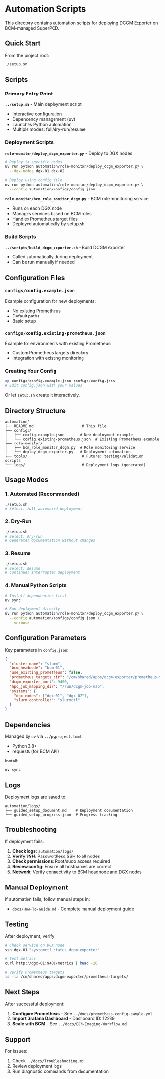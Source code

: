 # Automation Scripts

This directory contains automation scripts for deploying DCGM Exporter on BCM-managed SuperPOD.

## Quick Start

From the project root:
```bash
./setup.sh
```

## Scripts

### Primary Entry Point

**`../setup.sh`** - Main deployment script
- Interactive configuration
- Dependency management (uv)
- Launches Python automation
- Multiple modes: full/dry-run/resume

### Deployment Scripts

**`role-monitor/deploy_dcgm_exporter.py`** - Deploy to DGX nodes
```bash
# Deploy to specific nodes
uv run python automation/role-monitor/deploy_dcgm_exporter.py \
  --dgx-nodes dgx-01 dgx-02

# Deploy using config file
uv run python automation/role-monitor/deploy_dcgm_exporter.py \
  --config automation/configs/config.json
```

**`role-monitor/bcm_role_monitor_dcgm.py`** - BCM role monitoring service
- Runs on each DGX node
- Manages services based on BCM roles
- Handles Prometheus target files
- Deployed automatically by setup.sh

### Build Scripts

**`../scripts/build_dcgm_exporter.sh`** - Build DCGM exporter
- Called automatically during deployment
- Can be run manually if needed

## Configuration Files

### `configs/config.example.json`
Example configuration for new deployments:
- No existing Prometheus
- Default paths
- Basic setup

### `configs/config.existing-prometheus.json`
Example for environments with existing Prometheus:
- Custom Prometheus targets directory
- Integration with existing monitoring

### Creating Your Config

```bash
cp configs/config.example.json configs/config.json
# Edit config.json with your values
```

Or let `setup.sh` create it interactively.

## Directory Structure

```
automation/
├── README.md                      # This file
├── configs/
│   ├── config.example.json       # New deployment example
│   └── config.existing-prometheus.json  # Existing Prometheus example
├── role-monitor/
│   ├── bcm_role_monitor_dcgm.py  # Role monitoring service
│   └── deploy_dcgm_exporter.py   # Deployment automation
├── tools/                         # Future: testing/validation scripts
└── logs/                          # Deployment logs (generated)
```

## Usage Modes

### 1. Automated (Recommended)
```bash
./setup.sh
# Select: Full automated deployment
```

### 2. Dry-Run
```bash
./setup.sh
# Select: Dry-run
# Generates documentation without changes
```

### 3. Resume
```bash
./setup.sh
# Select: Resume
# Continues interrupted deployment
```

### 4. Manual Python Scripts
```bash
# Install dependencies first
uv sync

# Run deployment directly
uv run python automation/role-monitor/deploy_dcgm_exporter.py \
  --config automation/configs/config.json \
  --verbose
```

## Configuration Parameters

Key parameters in `config.json`:

```json
{
  "cluster_name": "slurm",
  "bcm_headnode": "bcm-01",
  "use_existing_prometheus": false,
  "prometheus_targets_dir": "/cm/shared/apps/dcgm-exporter/prometheus-targets",
  "dcgm_exporter_port": 9400,
  "hpc_job_mapping_dir": "/run/dcgm-job-map",
  "systems": {
    "dgx_nodes": ["dgx-01", "dgx-02"],
    "slurm_controller": "slurmctl"
  }
}
```

## Dependencies

Managed by `uv` via `../pyproject.toml`:
- Python 3.8+
- requests (for BCM API)

Install:
```bash
uv sync
```

## Logs

Deployment logs are saved to:
```
automation/logs/
├── guided_setup_document.md    # Deployment documentation
└── guided_setup_progress.json  # Progress tracking
```

## Troubleshooting

If deployment fails:

1. **Check logs**: `automation/logs/`
2. **Verify SSH**: Passwordless SSH to all nodes
3. **Check permissions**: Root/sudo access required
4. **Review config**: Ensure all hostnames are correct
5. **Network**: Verify connectivity to BCM headnode and DGX nodes

## Manual Deployment

If automation fails, follow manual steps in:
- `docs/How-To-Guide.md` - Complete manual deployment guide

## Testing

After deployment, verify:

```bash
# Check service on DGX node
ssh dgx-01 "systemctl status dcgm-exporter"

# Test metrics
curl http://dgx-01:9400/metrics | head -20

# Verify Prometheus targets
ls -la /cm/shared/apps/dcgm-exporter/prometheus-targets/
```

## Next Steps

After successful deployment:

1. **Configure Prometheus** - See `../docs/prometheus-config-sample.yml`
2. **Import Grafana Dashboard** - Dashboard ID: 12239
3. **Scale with BCM** - See `../docs/BCM-Imaging-Workflow.md`

## Support

For issues:
1. Check `../docs/Troubleshooting.md`
2. Review deployment logs
3. Run diagnostic commands from documentation

